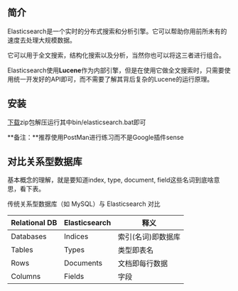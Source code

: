 ## 简介

Elasticsearch是一个实时的分布式搜索和分析引擎。它可以帮助你用前所未有的速度去处理大规模数据。

它可以用于全文搜索，结构化搜索以及分析，当然你也可以将这三者进行组合。

Elasticsearch使用**Lucene**作为内部引擎，但是在使用它做全文搜索时，只需要使用统一开发好的API即可，而不需要了解其背后复杂的Lucene的运行原理。

 

 

## 安装

[下载](https://www.elastic.co/downloads/elasticsearch)zip包解压运行其中bin/elasticsearch.bat即可

**备注：**推荐使用PostMan进行练习而不是Google插件sense

 

 

## 对比关系型数据库

基本概念的理解，就是要知道index, type, document, field这些名词到底啥意思，看下表。

传统关系型数据库（如 MySQL）与 Elasticsearch 对比

| **Relational DB** | **Elasticsearch** | **释义**           |
| ----------------- | ----------------- | ------------------ |
| Databases         | Indices           | 索引(名词)即数据库 |
| Tables            | Types             | 类型即表名         |
| Rows              | Documents         | 文档即每行数据     |
| Columns           | Fields            | 字段               |

